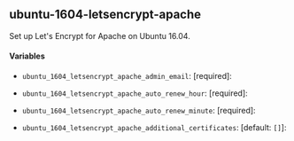 ## ubuntu-1604-letsencrypt-apache

Set up Let's Encrypt for Apache on Ubuntu 16.04.

#### Variables

* `ubuntu_1604_letsencrypt_apache_admin_email`: [required]:

* `ubuntu_1604_letsencrypt_apache_auto_renew_hour`: [required]:

* `ubuntu_1604_letsencrypt_apache_auto_renew_minute`: [required]:

* `ubuntu_1604_letsencrypt_apache_additional_certificates`: [default: `[]`]:
